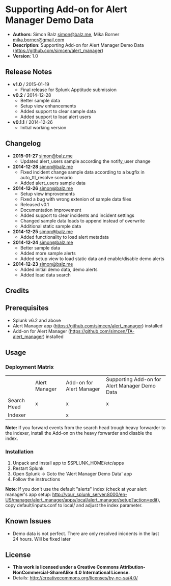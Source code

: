 # Supporting Add-on for Alert Manager Demo Data
- **Authors**:		Simon Balz <simon@balz.me>, Mika Borner <mika.borner@gmail.com>
- **Description**:	Supporting Add-on for Alert Manager Demo Data (https://github.com/simcen/alert_manager)
- **Version**: 		1.0

## Release Notes
- **v1.0**    /   2015-01-19
    - Final release for Splunk Apptitude submission
- **v0.2**    /   2014-12-28
    - Better sample data
    - Setup view enhancements
    - Added support to clear sample data
    - Added support to load alert users
- **v0.1.1**  /   2014-12-26
    - Initial working version

## Changelog
- **2015-01-27** simon@balz.me
    - Updated alert_users sample according the notify_user change
- **2014-12-28** simon@balz.me
    - Fixed incident change sample data according to a bugfix in auto_ttl_resolve scenario
    - Added alert_users sample data
- **2014-12-26** simon@balz.me
    - Setup view improvements
    - Fixed a bug with wrong extenion of sample data files
    - Released v0.1
    - Documentation improvement
    - Added support to clear incidents and incident settings
    - Changed sample data loads to append instead of overwrite
    - Additional static sample data
- **2014-12-25** simon@balz.me
    - Added functionality to load alert metadata
- **2014-12-24** simon@balz.me
	- Better sample data
	- Added more sample alerts
    - Added setup view to load static data and enable/disable demo alerts
- **2014-12-23** simon@balz.me
	- Added initial demo data, demo alerts
	- Added load data search

## Credits

## Prerequisites
- Splunk v6.2 and above
- Alert Manager app (<https://github.com/simcen/alert_manager>) installed
- Add-on for Alert Manager (<https://github.com/simcen/TA-alert_manager>) installed

## Usage
### Deployment Matrix

<table>
	<tr>
		<td></td>
		<td>Alert Manager</td>
		<td>Add-on for Alert Manager</td>
        <td>Supporting Add-on for Alert Manager Demo Data</td>
	</tr>
    <tr>
        <td>Search Head</td>
        <td>x</td>
        <td>x</td>
        <td>x</td>
    </tr>
    <tr>
    	<td>Indexer</td>
    	<td></td>
    	<td>x</td>
        <td></td>
    </tr>
</table>

**Note:** If you forward events from the search head trough heavy forwarder to the indexer, install the Add-on on the heavy forwarder and disable the index.

### Installation
1. Unpack and install app to $SPLUNK_HOME/etc/apps
2. Restart Splunk
3. Open Splunk -> Goto the 'Alert Manager Demo Data' app
4. Follow the instructions

**Note**: If you don't use the default "alerts" index (check at your alert manager's app setup: <http://your_splunk_server:8000/en-US/manager/alert_manager/apps/local/alert_manager/setup?action=edit>), copy default/inputs.conf to local/ and adjust the index parameter.

## Known Issues
- Demo data is not perfect. There are only resolved inicdents in the last 24 hours. Will be fixed later

## License
- **This work is licensed under a Creative Commons Attribution-NonCommercial-ShareAlike 4.0 International License.**
- Details: <http://creativecommons.org/licenses/by-nc-sa/4.0/>
